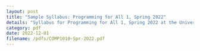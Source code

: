 ```yaml
---
layout: post
title: "Sample Syllabus: Programming for All 1, Spring 2022"
details: "Syllabus for Programming for All 1, Spring 2022 at the University of Utah."
category: pdf
date: 2022-12-01
filename: /pdfs/COMP1010-Spr-2022.pdf
---
```


